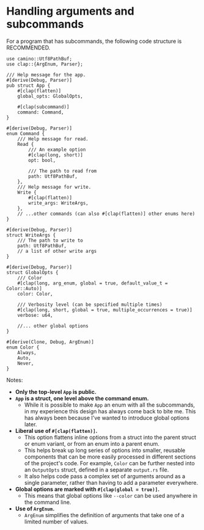 # Handling arguments and subcommands

For a program that has subcommands, the following code structure is RECOMMENDED.

```rust,noplaypen
use camino::Utf8PathBuf;
use clap::{ArgEnum, Parser};

/// Help message for the app.
#[derive(Debug, Parser)]
pub struct App {
    #[clap(flatten)]
    global_opts: GlobalOpts,

    #[clap(subcommand)]
    command: Command,
}

#[derive(Debug, Parser)]
enum Command {
    /// Help message for read.
    Read {
        /// An example option
        #[clap(long, short)]
        opt: bool,

        /// The path to read from
        path: Utf8PathBuf,
    },
    /// Help message for write.
    Write {
        #[clap(flatten)]
        write_args: WriteArgs,
    },
    // ...other commands (can also #[clap(flatten)] other enums here)
}

#[derive(Debug, Parser)]
struct WriteArgs {
    /// The path to write to
    path: Utf8PathBuf,
    // a list of other write args
}

#[derive(Debug, Parser)]
struct GlobalOpts {
    /// Color
    #[clap(long, arg_enum, global = true, default_value_t = Color::Auto)]
    color: Color,

    /// Verbosity level (can be specified multiple times)
    #[clap(long, short, global = true, multiple_occurrences = true)]
    verbose: u64,

    //... other global options
}

#[derive(Clone, Debug, ArgEnum)]
enum Color {
    Always,
    Auto,
    Never,
}
```

Notes:
* **Only the top-level `App` is public.**
* **`App` is a struct, one level above the command enum.**
  * While it is possible to make `App` an enum with all the subcommands, in my experience this design has always come back to bite me. This has always been because I've wanted to introduce global options later.
* **Liberal use of `#[clap(flatten)]`.**
  * This option flattens inline options from a struct into the parent struct or enum variant, or from an enum into a parent enum.
  * This helps break up long series of options into smaller, reusable components that can be more easily processed in different sections of the project's code. For example, `Color` can be further nested into an `OutputOpts` struct, defined in a separate `output.rs` file.
  * It also helps code pass a complex set of arguments around as a single parameter, rather than having to add a parameter everywhere.
* **Global options are marked with `#[clap(global = true)]`.**
  * This means that global options like `--color` can be used anywhere in the command line.
* **Use of `ArgEnum`.**
  * `ArgEnum` simplifies the definition of arguments that take one of a limited number of values.
